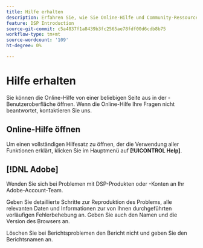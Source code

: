 ```yaml
---
title: Hilfe erhalten
description: Erfahren Sie, wie Sie Online-Hilfe und Community-Ressourcen anzeigen und technischen Support erhalten.
feature: DSP Introduction
source-git-commit: c5a4837f1a8439b3fc2565ae78fdf00d6cdb8b75
workflow-type: tm+mt
source-wordcount: '109'
ht-degree: 0%

---
```


# Hilfe erhalten

Sie können die Online-Hilfe von einer beliebigen Seite aus in der -Benutzeroberfläche öffnen. Wenn die Online-Hilfe Ihre Fragen nicht beantwortet, kontaktieren Sie uns.

## Online-Hilfe öffnen

Um einen vollständigen Hilfesatz zu öffnen, der die Verwendung aller Funktionen erklärt, klicken Sie im Hauptmenü auf **[!UICONTROL Help]**.

<!--
## Ask the Adobe Advertising community

Look for answers to your questions in the [Adobe Advertising community forums](https://experienceleaguecommunities.adobe.com/t5/adobe-advertising/ct-p/adobe-advertising-cloud-community).
-->

## [!DNL Adobe]

Wenden Sie sich bei Problemen mit DSP-Produkten oder -Konten an Ihr Adobe-Account-Team.

Geben Sie detaillierte Schritte zur Reproduktion des Problems, alle relevanten Daten und Informationen zur von Ihnen durchgeführten vorläufigen Fehlerbehebung an. Geben Sie auch den Namen und die Version des Browsers an.

Löschen Sie bei Berichtsproblemen den Bericht nicht und geben Sie den Berichtsnamen an.
